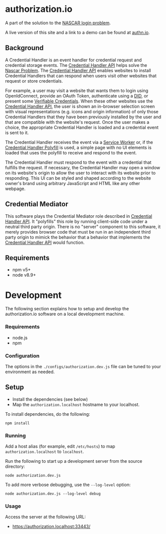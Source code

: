 # authorization.io

A part of the solution to the [NASCAR login problem][NASCAR].

A live version of this site and a link to a demo can be found at
[authn.io][].

## Background

A Credential Handler is an event handler for credential request and
credential storage events. The [Credential Handler API][] helps
solve the [Nascar Problem](https://indieweb.org/NASCAR_problem). The
[Credential Handler API][] enables websites to install Credential Handlers that
can respond when users visit other websites that request or store credentials.

For example, a user may visit a website that wants them to login using
OpenIdConnect, provide an OAuth Token, authenticate using a [DID][], or present
some [Verifiable Credentials][]. When these other websites use the [Credential
Handler API][], the user is shown an in-browser selection screen with visual
representations (e.g. icons and origin information) of only those
Credential Handlers that they have been previously installed by the user and
that are compatible with the website's request. Once the user makes a choice,
the appropriate Credential Handler is loaded and a credential event is sent
to it.

The Credential Handler receives the event via a
[Service Worker](https://w3c.github.io/ServiceWorker) or, if the
[Credential Handler Polyfill][] is used, a simple page with no UI elements is
loaded that uses the polyfill to receive and respond to the event.

The Credential Handler must respond to the event with a credential that
fulfills the request. If necessary, the Credential Handler may open a window
on its website's origin to allow the user to interact with its website prior
to responding. This UI can be styled and shaped according to the website
owner's brand using arbitrary JavaScript and HTML like any other webpage.

## Credential Mediator

This software plays the Credential Mediator role described in
[Credential Handler API][]. It "polyfills" this role by running client-side
code under a neutral third party origin. There is no "server" component to
this software, it merely provides browser code that must be run in an
independent third party origin to mimick the behavior that a behavior that
implements the [Credential Handler API][] would function.

## Requirements

- npm v5+
- node v8.9+

# Development

The following section explains how to setup and develop the authorization.io
software on a local development machine.

### Requirements

* node.js
* npm

### Configuration

The options in the `./configs/authorization.dev.js` file can be tuned to your
environment as needed.

## Setup

* Install the dependencies (see below)
* Map the `authorization.localhost` hostname to your localhost.

To install dependencies, do the following:

    npm install

### Running

Add a host alias (for example, edit `/etc/hosts`) to map `authorization.localhost` to
`localhost`.

Run the following to start up a development server from the source directory:

    node authorization.dev.js

To add more verbose debugging, use the `--log-level` option:

    node authorization.dev.js --log-level debug

### Usage

Access the server at the following URL:

* https://authorization.localhost:33443/

[authn.io]: https://authn.io
[NASCAR]: https://indiewebcamp.com/NASCAR_problem "The NASCAR Problem"
[DID]: https://w3c-ccg.github.io/did-spec
[Verifiable Credentials]: https://w3c.github.io/vc-data-model
[Decentralized Identifiers (DIDs)]: https://w3c-ccg.github.io/did-spec
[Credential Handler API]: https://w3c-ccg.github.io/credential-handler-api
[Credential Handler API Repo]: https://github.com/w3c-ccg/credential-handler-api
[Credential Handler API Demo]: https://github.com/digitalbazaar/credential-handler-demo
[Credential Handler Polyfill]: https://github.com/digitalbazaar/credential-handler-polyfill
